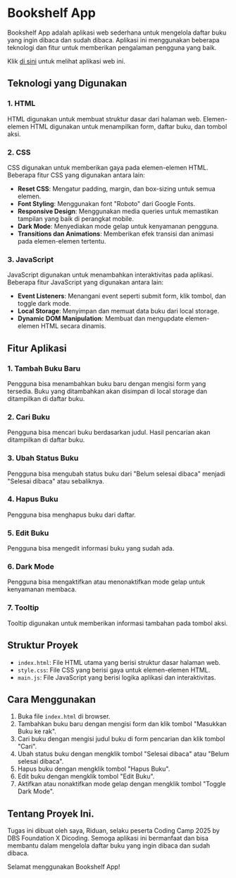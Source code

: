 # Bookshelf App

Bookshelf App adalah aplikasi web sederhana untuk mengelola daftar buku yang ingin dibaca dan sudah dibaca. Aplikasi ini menggunakan beberapa teknologi dan fitur untuk memberikan pengalaman pengguna yang baik.

Klik [di sini](https://wanzkey.github.io/Tugas-Akhir-Belajar-Frond-End-Web-untuk-Pemula-By-WanZKey-Web/) untuk melihat aplikasi web ini.

## Teknologi yang Digunakan

### 1. HTML
HTML digunakan untuk membuat struktur dasar dari halaman web. Elemen-elemen HTML digunakan untuk menampilkan form, daftar buku, dan tombol aksi.

### 2. CSS
CSS digunakan untuk memberikan gaya pada elemen-elemen HTML. Beberapa fitur CSS yang digunakan antara lain:
- **Reset CSS**: Mengatur padding, margin, dan box-sizing untuk semua elemen.
- **Font Styling**: Menggunakan font "Roboto" dari Google Fonts.
- **Responsive Design**: Menggunakan media queries untuk memastikan tampilan yang baik di perangkat mobile.
- **Dark Mode**: Menyediakan mode gelap untuk kenyamanan pengguna.
- **Transitions dan Animations**: Memberikan efek transisi dan animasi pada elemen-elemen tertentu.

### 3. JavaScript
JavaScript digunakan untuk menambahkan interaktivitas pada aplikasi. Beberapa fitur JavaScript yang digunakan antara lain:
- **Event Listeners**: Menangani event seperti submit form, klik tombol, dan toggle dark mode.
- **Local Storage**: Menyimpan dan memuat data buku dari local storage.
- **Dynamic DOM Manipulation**: Membuat dan mengupdate elemen-elemen HTML secara dinamis.

## Fitur Aplikasi

### 1. Tambah Buku Baru
Pengguna bisa menambahkan buku baru dengan mengisi form yang tersedia. Buku yang ditambahkan akan disimpan di local storage dan ditampilkan di daftar buku.

### 2. Cari Buku
Pengguna bisa mencari buku berdasarkan judul. Hasil pencarian akan ditampilkan di daftar buku.

### 3. Ubah Status Buku
Pengguna bisa mengubah status buku dari "Belum selesai dibaca" menjadi "Selesai dibaca" atau sebaliknya.

### 4. Hapus Buku
Pengguna bisa menghapus buku dari daftar.

### 5. Edit Buku
Pengguna bisa mengedit informasi buku yang sudah ada.

### 6. Dark Mode
Pengguna bisa mengaktifkan atau menonaktifkan mode gelap untuk kenyamanan membaca.

### 7. Tooltip
Tooltip digunakan untuk memberikan informasi tambahan pada tombol aksi.

## Struktur Proyek

- `index.html`: File HTML utama yang berisi struktur dasar halaman web.
- `style.css`: File CSS yang berisi gaya untuk elemen-elemen HTML.
- `main.js`: File JavaScript yang berisi logika aplikasi dan interaktivitas.

## Cara Menggunakan

1. Buka file `index.html` di browser.
2. Tambahkan buku baru dengan mengisi form dan klik tombol "Masukkan Buku ke rak".
3. Cari buku dengan mengisi judul buku di form pencarian dan klik tombol "Cari".
4. Ubah status buku dengan mengklik tombol "Selesai dibaca" atau "Belum selesai dibaca".
5. Hapus buku dengan mengklik tombol "Hapus Buku".
6. Edit buku dengan mengklik tombol "Edit Buku".
7. Aktifkan atau nonaktifkan mode gelap dengan mengklik tombol "Toggle Dark Mode".

## Tentang Proyek Ini.

Tugas ini dibuat oleh saya, Riduan, selaku peserta Coding Camp 2025 by DBS Foundation X Dicoding. Semoga aplikasi ini bermanfaat dan bisa membantu dalam mengelola daftar buku yang ingin dibaca dan sudah dibaca.

Selamat menggunakan Bookshelf App!
